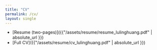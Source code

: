 ```yaml
---
title: "CV"
permalink: /cv/
layout: single
---
```

- [Resume (two-pages)]({{"/assets/resume/resume_lulinghuang.pdf" | absolute_url }})
- [Full CV]({{"/assets/resume/cv_lulinghuang.pdf" | absolute_url }})
